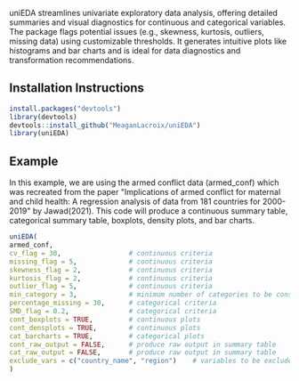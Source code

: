 uniEDA streamlines univariate exploratory data analysis, offering detailed summaries and visual diagnostics for continuous and categorical variables. The package flags potential issues (e.g., skewness, kurtosis, outliers, missing data) using customizable thresholds. It generates intuitive plots like histograms and bar charts and is ideal for data diagnostics and transformation recommendations.

## Installation Instructions

```r
install.packages("devtools")
library(devtools)
devtools::install_github("MeaganLacroix/uniEDA")
library(uniEDA)
```

## Example

In this example, we are using the armed conflict data (armed_conf) which was recreated from the paper "Implications of armed conflict for maternal and child health: A regression analysis of data from 181 countries for 2000-2019" by Jawad(2021). This code will produce a continuous summary table, categorical summary table, boxplots, density plots, and bar charts. 
```r
uniEDA(
armed_conf,
cv_flag = 30,                 # continuous criteria
missing_flag = 5,             # continuous criteria
skewness_flag = 2,            # continuous criteria
kurtosis_flag = 2,            # continuous criteria
outlier_flag = 5,             # continuous criteria
min_category = 3,             # minimum number of categories to be considered as categorical variables
percentage_missing = 30,      # categorical criteria
SMD_flag = 0.2,               # categorical criteria
cont_boxplots = TRUE,         # continuous plots
cont_densplots = TRUE,        # continuous plots
cat_barcharts = TRUE,         # categorical plots
cont_raw_output = FALSE,      # produce raw output in summary table
cat_raw_output = FALSE,       # produce raw output in summary table
exclude_vars = c("country_name", "region")    # variables to be excluded
)
```

 
